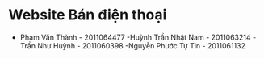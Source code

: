 # Website Bán điện thoại
- Phạm Văn Thành - 2011064477
 -Huỳnh Trần Nhật Nam - 2011063214
-Trần Như Huỳnh - 2011060398
 -Nguyễn Phước Tự Tin - 2011061132
